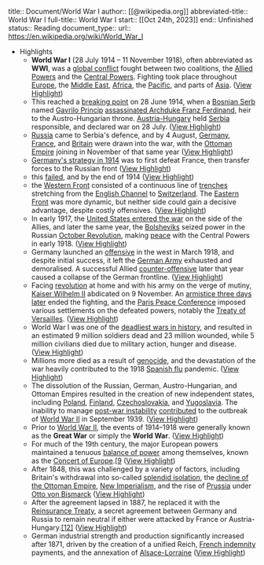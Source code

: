 title:: Document/World War I
author:: [[@wikipedia.org]]
abbreviated-title:: World War I 
full-title:: World War I
start:: [[Oct 24th, 2023]]
end:: Unfinished
status:: Reading
document_type:: 
url:: https://en.wikipedia.org/wiki/World_War_I

- Highlights
	- **World War I** (28 July 1914 – 11 November 1918), often abbreviated as **WWI**, was a [global conflict](https://en.wikipedia.org/wiki/World_war) fought between two coalitions, the [Allied Powers](https://en.wikipedia.org/wiki/Allies_of_World_War_I) and the [Central Powers](https://en.wikipedia.org/wiki/Central_Powers). Fighting took place throughout [Europe](https://en.wikipedia.org/wiki/Europe), the [Middle East](https://en.wikipedia.org/wiki/Middle_Eastern_theatre_of_World_War_I), [Africa](https://en.wikipedia.org/wiki/African_theatre_of_World_War_I), the [Pacific](https://en.wikipedia.org/wiki/Asian_and_Pacific_theatre_of_World_War_I), and parts of [Asia](https://en.wikipedia.org/wiki/Asian_and_Pacific_theatre_of_World_War_I). ([View Highlight](https://read.readwise.io/read/01hdfr1rc6pk0394ayg8wnzxpw))
	- This reached a [breaking point](https://en.wikipedia.org/wiki/July_Crisis) on 28 June 1914, when a [Bosnian Serb](https://en.wikipedia.org/wiki/Serbs_of_Bosnia_and_Herzegovina) named [Gavrilo Princip](https://en.wikipedia.org/wiki/Gavrilo_Princip) [assassinated Archduke Franz Ferdinand](https://en.wikipedia.org/wiki/Assassination_of_Archduke_Franz_Ferdinand), heir to the Austro-Hungarian throne. [Austria-Hungary](https://en.wikipedia.org/wiki/Austria-Hungary) held [Serbia](https://en.wikipedia.org/wiki/Kingdom_of_Serbia) responsible, and declared war on 28 July. ([View Highlight](https://read.readwise.io/read/01hdfr2k6px92gmctmtfmdp1jq))
	- [Russia](https://en.wikipedia.org/wiki/Russian_Empire) came to Serbia's defence, and by 4 August, [Germany](https://en.wikipedia.org/wiki/German_Empire), [France](https://en.wikipedia.org/wiki/French_Third_Republic), and [Britain](https://en.wikipedia.org/wiki/British_Empire) were drawn into the war, with the [Ottoman Empire](https://en.wikipedia.org/wiki/Ottoman_Empire) joining in November of that same year ([View Highlight](https://read.readwise.io/read/01hdfs1tw4pzyh6bse0se47s0c))
	- [Germany's strategy in 1914](https://en.wikipedia.org/wiki/Schlieffen_Plan) was to first defeat France, then transfer forces to the Russian front ([View Highlight](https://read.readwise.io/read/01hdfs8033t7w0drm99jt0w8rc))
	- this [failed](https://en.wikipedia.org/wiki/First_Battle_of_the_Marne), and by the end of 1914 ([View Highlight](https://read.readwise.io/read/01hdfs9pzrwpkphmqa5a2rxaex))
	- the [Western Front](https://en.wikipedia.org/wiki/Western_Front_(World_War_I)) consisted of a continuous line of [trenches](https://en.wikipedia.org/wiki/Trench_warfare) stretching from the [English Channel](https://en.wikipedia.org/wiki/English_Channel) to [Switzerland](https://en.wikipedia.org/wiki/Switzerland_during_the_World_Wars). The [Eastern Front](https://en.wikipedia.org/wiki/Eastern_Front_(World_War_I)) was more dynamic, but neither side could gain a decisive advantage, despite costly offensives. ([View Highlight](https://read.readwise.io/read/01hdfv8w4s4gkhcb7hj5ygagnz))
	- In early 1917, the [United States entered the war](https://en.wikipedia.org/wiki/American_entry_into_World_War_I) on the side of the Allies, and later the same year, the [Bolsheviks](https://en.wikipedia.org/wiki/Bolsheviks) seized power in the Russian [October Revolution](https://en.wikipedia.org/wiki/October_Revolution), making [peace](https://en.wikipedia.org/wiki/Treaty_of_Brest-Litovsk) with the Central Powers in early 1918. ([View Highlight](https://read.readwise.io/read/01hdfv9pcsck8q13gf29x66mbs))
	- Germany launched an [offensive](https://en.wikipedia.org/wiki/German_spring_offensive) in the west in March 1918, and despite initial success, it left the [German Army](https://en.wikipedia.org/wiki/Imperial_German_Army) exhausted and demoralised. A successful Allied [counter-offensive](https://en.wikipedia.org/wiki/Hundred_Days_Offensive) later that year caused a collapse of the German frontline. ([View Highlight](https://read.readwise.io/read/01hdfvb8kx5dj9144p19d1xmrd))
	- Facing [revolution](https://en.wikipedia.org/wiki/German_Revolution_of_1918%E2%80%931919) at home and with his army on the verge of mutiny, [Kaiser Wilhelm II](https://en.wikipedia.org/wiki/Wilhelm_II,_German_Emperor) abdicated on 9 November. An [armistice three days later](https://en.wikipedia.org/wiki/Armistice_of_11_November_1918) ended the fighting, and the [Paris Peace Conference](https://en.wikipedia.org/wiki/Paris_Peace_Conference_(1919%E2%80%931920)) imposed various settlements on the defeated powers, notably the [Treaty of Versailles](https://en.wikipedia.org/wiki/Treaty_of_Versailles). ([View Highlight](https://read.readwise.io/read/01hdfvcjb4bxn84phyd894kfm9))
	- World War I was one of the [deadliest wars in history](https://en.wikipedia.org/wiki/List_of_anthropogenic_disasters_by_death_toll), and resulted in an estimated 9 million soldiers dead and 23 million wounded, while 5 million civilians died due to military action, hunger and disease. ([View Highlight](https://read.readwise.io/read/01hdfvd07xftg0t5wsj2s88kff))
	- Millions more died as a result of [genocide](https://en.wikipedia.org/wiki/Genocides_in_history_(World_War_I_through_World_War_II)), and the devastation of the war heavily contributed to the 1918 [Spanish flu](https://en.wikipedia.org/wiki/Spanish_flu) pandemic. ([View Highlight](https://read.readwise.io/read/01hdfvda58yhxbpf3jwm4z569k))
	- The dissolution of the Russian, German, Austro-Hungarian, and Ottoman Empires resulted in the creation of new independent states, including [Poland](https://en.wikipedia.org/wiki/Second_Polish_Republic), [Finland](https://en.wikipedia.org/wiki/Finland), [Czechoslovakia](https://en.wikipedia.org/wiki/First_Czechoslovak_Republic), and [Yugoslavia](https://en.wikipedia.org/wiki/Kingdom_of_Yugoslavia). The inability to manage [post-war instability](https://en.wikipedia.org/wiki/Interwar_period) [contributed](https://en.wikipedia.org/wiki/Causes_of_World_War_II) to the outbreak of [World War II](https://en.wikipedia.org/wiki/World_War_II) in September 1939. ([View Highlight](https://read.readwise.io/read/01hdfvhmj9xhkkmymz4nmne0e1))
	- Prior to [World War II](https://en.wikipedia.org/wiki/World_War_II), the events of 1914–1918 were generally known as the **Great War** or simply the **World War**. ([View Highlight](https://read.readwise.io/read/01hdfvjxsxzb0znx2mkxd84hq0))
	- For much of the 19th century, the major European powers maintained a tenuous [balance of power](https://en.wikipedia.org/wiki/Balance_of_power_(international_relations)) among themselves, known as the [Concert of Europe](https://en.wikipedia.org/wiki/Concert_of_Europe).[[9](https://en.wikipedia.org/wiki/World_War_I#cite_note-FOOTNOTEClark2013121–152-19) ([View Highlight](https://read.readwise.io/read/01hdfwg5jnbbpaes7nve6561rd))
	- After 1848, this was challenged by a variety of factors, including Britain's withdrawal into so-called [splendid isolation](https://en.wikipedia.org/wiki/Splendid_isolation), the [decline of the Ottoman Empire](https://en.wikipedia.org/wiki/Decline_and_modernization_of_the_Ottoman_Empire), [New Imperialism](https://en.wikipedia.org/wiki/New_Imperialism), and the rise of [Prussia](https://en.wikipedia.org/wiki/Kingdom_of_Prussia) under [Otto von Bismarck](https://en.wikipedia.org/wiki/Otto_von_Bismarck) ([View Highlight](https://read.readwise.io/read/01hdfwhb07v4d606zpqe337eg6))
	- After the agreement lapsed in 1887, he replaced it with the [Reinsurance Treaty](https://en.wikipedia.org/wiki/Reinsurance_Treaty), a secret agreement between Germany and Russia to remain neutral if either were attacked by France or Austria-Hungary.[[12]](https://en.wikipedia.org/wiki/World_War_I\#cite_note-FOOTNOTEMedlicott194566–70-23) ([View Highlight](https://read.readwise.io/read/01hdg1rs2q82w9jq39tse208zq))
	- German industrial strength and production significantly increased after 1871, driven by the creation of a unified Reich, [French indemnity](https://en.wikipedia.org/wiki/French_indemnity) payments, and the annexation of [Alsace-Lorraine](https://en.wikipedia.org/wiki/Alsace-Lorraine) ([View Highlight](https://read.readwise.io/read/01hdg1wc4nkcz5b1bs4pw9mdtw))